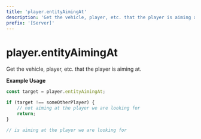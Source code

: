 ```yaml
---
title: 'player.entityAimingAt'
description: 'Get the vehicle, player, etc. that the player is aiming at.'
prefix: '[Server]'
---
```


# player.entityAimingAt

Get the vehicle, player, etc. that the player is aiming at.

**Example Usage**

```js
const target = player.entityAimingAt;

if (target !== someOtherPlayer) {
    // not aiming at the player we are looking for
    return;
}

// is aiming at the player we are looking for
```
